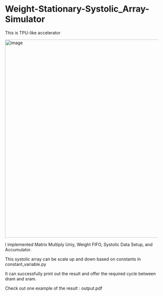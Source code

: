 # Weight-Stationary-Systolic_Array-Simulator
This is TPU-like accelerator

<img width="652" alt="image" src="https://user-images.githubusercontent.com/43400865/160793105-dd7c277f-df3e-4e3a-a635-72ca914c1195.png">

I implemented Matrix Multiply Uniy, Weight FIFO, Systolic Data Setup, and Accumulator.

This systolic array can be scale up and down based on constants in constant_variable.py

It can successfully print out the result and offer the required cycle between dram and sram.

Check out one example of the result : output.pdf
